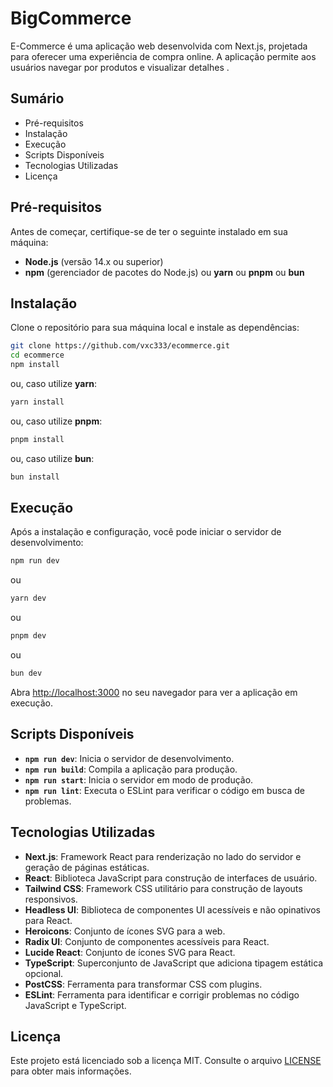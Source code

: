 # BigCommerce

E-Commerce é uma aplicação web desenvolvida com Next.js, projetada para oferecer uma experiência de compra online. A aplicação permite aos usuários navegar por produtos e visualizar detalhes .

## Sumário

- Pré-requisitos
- Instalação
- Execução
- Scripts Disponíveis
- Tecnologias Utilizadas
- Licença

## Pré-requisitos

Antes de começar, certifique-se de ter o seguinte instalado em sua máquina:

- **Node.js** (versão 14.x ou superior)
- **npm** (gerenciador de pacotes do Node.js) ou **yarn** ou **pnpm** ou **bun**

## Instalação

Clone o repositório para sua máquina local e instale as dependências:

```bash
git clone https://github.com/vxc333/ecommerce.git
cd ecommerce
npm install
```

ou, caso utilize **yarn**:

```bash
yarn install
```

ou, caso utilize **pnpm**:

```bash
pnpm install
```

ou, caso utilize **bun**:

```bash
bun install
```

## Execução

Após a instalação e configuração, você pode iniciar o servidor de desenvolvimento:

```bash
npm run dev
```

ou

```bash
yarn dev
```

ou

```bash
pnpm dev
```

ou

```bash
bun dev
```

Abra [http://localhost:3000](http://localhost:3000) no seu navegador para ver a aplicação em execução.

## Scripts Disponíveis

- **`npm run dev`**: Inicia o servidor de desenvolvimento.
- **`npm run build`**: Compila a aplicação para produção.
- **`npm run start`**: Inicia o servidor em modo de produção.
- **`npm run lint`**: Executa o ESLint para verificar o código em busca de problemas.

## Tecnologias Utilizadas

- **Next.js**: Framework React para renderização no lado do servidor e geração de páginas estáticas.
- **React**: Biblioteca JavaScript para construção de interfaces de usuário.
- **Tailwind CSS**: Framework CSS utilitário para construção de layouts responsivos.
- **Headless UI**: Biblioteca de componentes UI acessíveis e não opinativos para React.
- **Heroicons**: Conjunto de ícones SVG para a web.
- **Radix UI**: Conjunto de componentes acessíveis para React.
- **Lucide React**: Conjunto de ícones SVG para React.
- **TypeScript**: Superconjunto de JavaScript que adiciona tipagem estática opcional.
- **PostCSS**: Ferramenta para transformar CSS com plugins.
- **ESLint**: Ferramenta para identificar e corrigir problemas no código JavaScript e TypeScript.

## Licença

Este projeto está licenciado sob a licença MIT. Consulte o arquivo [LICENSE](LICENSE) para obter mais informações.